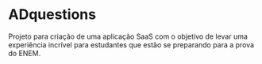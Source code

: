 # ADquestions

Projeto para criação de uma aplicação SaaS com o objetivo de levar uma experiência incrível para estudantes que estão se preparando para a prova do ENEM.
